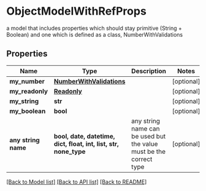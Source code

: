 # ObjectModelWithRefProps

a model that includes properties which should stay primitive (String + Boolean) and one which is defined as a class, NumberWithValidations

## Properties
Name | Type | Description | Notes
------------ | ------------- | ------------- | -------------
**my_number** | [**NumberWithValidations**](NumberWithValidations.md) |  | [optional] 
**my_readonly** | [**Readonly**](Readonly.md) |  | [optional] 
**my_string** | **str** |  | [optional] 
**my_boolean** | **bool** |  | [optional] 
**any string name** | **bool, date, datetime, dict, float, int, list, str, none_type** | any string name can be used but the value must be the correct type | [optional]

[[Back to Model list]](../README.md#documentation-for-models) [[Back to API list]](../README.md#documentation-for-api-endpoints) [[Back to README]](../README.md)


